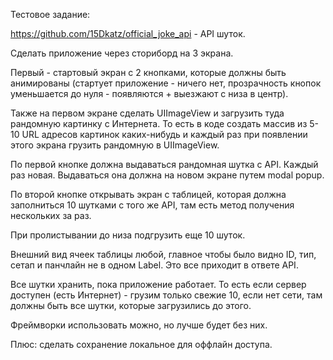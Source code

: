 Тестовое задание:

https://github.com/15Dkatz/official_joke_api - API шуток.

Сделать приложение через сториборд на 3 экрана.

Первый - стартовый экран с 2 кнопками, которые должны быть анимированы (стартует приложение - ничего нет, прозрачность кнопок уменьшается до нуля - появляются + выезжают с низа в центр).

Также на первом экране сделать UIImageView и загрузить туда рандомную картинку с Интернета. То есть в коде создать массив из 5-10 URL адресов картинок каких-нибудь и каждый раз при появлении этого экрана грузить рандомную в UIImageView.

По первой кнопке должна выдаваться рандомная шутка с API. Каждый раз новая. Выдаваться она должна на новом экране путем modal popup.

По второй кнопке открывать экран с таблицей, которая должна заполниться 10 шутками с того же API, там есть метод получения нескольких за раз.

При пролистывании до низа подгрузить еще 10 шуток.

Внешний вид ячеек таблицы любой, главное чтобы было видно ID, тип, сетап и панчлайн не в одном Label. Это все приходит в ответе API.

Все шутки хранить, пока приложение работает. То есть если сервер доступен (есть Интернет) - грузим только свежие 10, если нет сети, там должны быть все шутки, которые загрузились до этого.

Фреймворки использовать можно, но лучше будет без них.

Плюс: сделать сохранение локальное для оффлайн доступа. 
